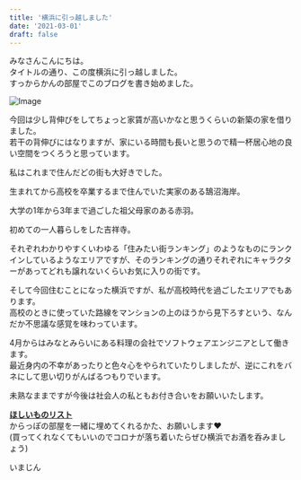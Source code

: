 ```yaml
---
title: '横浜に引っ越しました'
date: '2021-03-01'
draft: false
---
```


みなさんこんにちは。  
タイトルの通り、この度横浜に引っ越しました。  
すっからかんの部屋でこのブログを書き始めました。  

![Image](https://i.gyazo.com/67c15408a17a48675a49d9e5d060bee4.jpg)

今回は少し背伸びをしてちょっと家賃が高いかなと思うくらいの新築の家を借りました。  
若干の背伸びにはなりますが、家にいる時間も長いと思うので精一杯居心地の良い空間をつくろうと思っています。  

私はこれまで住んだどの街も大好きでした。  

生まれてから高校を卒業するまで住んでいた実家のある鵠沼海岸。  

大学の1年から3年まで過ごした祖父母家のある赤羽。  

初めての一人暮らしをした吉祥寺。  

それぞれわかりやすくいわゆる「住みたい街ランキング」のようなものにランクインしているようなエリアですが、そのランキングの通りそれぞれにキャラクターがあってどれも譲れないくらいお気に入りの街です。  

そして今回住むことになった横浜ですが、私が高校時代を過ごしたエリアでもあります。  
高校のときに使っていた路線をマンションの上のほうから見下ろすという、なんだか不思議な感覚を味わっています。  

4月からはみなとみらいにある料理の会社でソフトウェアエンジニアとして働きます。  
最近身内の不幸があったりと色々心をやられていたりしましたが、逆にこれをバネにして思い切りがんばるつもりでいます。

未熟なままですが今後は社会人の私ともお付き合いをお願いいたします。

**[ほしいものリスト](https://www.amazon.jp/hz/wishlist/ls/3I59379SDCM1R?ref_=wl_share)**  
からっぽの部屋を一緒に埋めてくれるかた、お願いします❤️  
(買ってくれなくてもいいのでコロナが落ち着いたらぜひ横浜でお酒を呑みましょう)

いまじん
